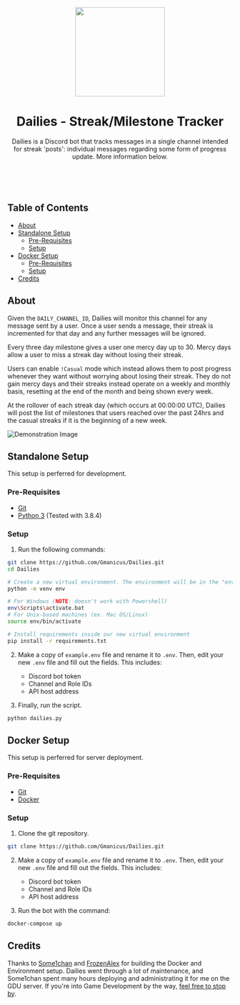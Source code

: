<p align="center">
  <img width="200" height="200" src="https://i.imgur.com/ZNVzm1O.png">
  <h1 align="center">Dailies - Streak/Milestone Tracker</h1>
</p>
<p align="center">
  Dailies is a Discord bot that tracks messages in a single channel intended for streak 'posts': individual messages regarding some form of progress update. More information below.
</p>
<br>
<br>
<br>

## Table of Contents
- [About](#about)
- [Standalone Setup](#standalone-setup)
	- [Pre-Requisites](#pre-requisites)
	- [Setup](#setup)
- [Docker Setup](#docker-setup)
	- [Pre-Requisites](#pre-requisites-1)
	- [Setup](#setup-1)
- [Credits](#credits)

## About

Given the `DAILY_CHANNEL_ID`, Dailies will monitor this channel for any message sent by a user. Once a user sends a message, their streak is incremented for that day and any further messages will be ignored.

Every three day milestone gives a user one mercy day up to 30. Mercy days allow a user to miss a streak day without losing their streak.

Users can enable `!Casual` mode which instead allows them to post progress whenever they want without worrying about losing their streak. They do not gain mercy days and their streaks instead operate on a weekly and monthly basis, resetting at the end of the month and being shown every week.

At the rollover of each streak day (which occurs at 00:00:00 UTC), Dailies will post the list of milestones that users reached over the past 24hrs and the casual streaks if it is the beginning of a new week.

![Demonstration Image](https://i.imgur.com/oz5IEsy.png)



## Standalone Setup

This setup is perferred for development.

### Pre-Requisites

- [Git](https://git-scm.com/)
- [Python 3](https://python.org) (Tested with 3.8.4)

### Setup

1. Run the following commands:

```bash
git clone https://github.com/Gmanicus/Dailies.git
cd Dailies

# Create a new virtual environment. The environment will be in the "env" folder
python -m venv env

# For Windows (NOTE: doesn't work with Powershell)
env\Scripts\activate.bat
# For Unix-based machines (ex. Mac OS/Linux)
source env/bin/activate

# Install requirements inside our new virtual environment
pip install -r requirements.txt
```

2. Make a copy of `example.env` file and rename it to `.env`. Then, edit your new `.env` file and fill out the fields. This includes:

	- Discord bot token
	- Channel and Role IDs
	- API host address

3. Finally, run the script.

```bash
python dailies.py
```

## Docker Setup

This setup is perferred for server deployment.

### Pre-Requisites

- [Git](https://git-scm.com/)
- [Docker](https://www.docker.com/get-started)

### Setup

1. Clone the git repository.

```bash
git clone https://github.com/Gmanicus/Dailies.git
```

2. Make a copy of `example.env` file and rename it to `.env`. Then, edit your new `.env` file and fill out the fields. This includes:

	- Discord bot token
	- Channel and Role IDs
	- API host address

3. Run the bot with the command:

```bash
docker-compose up
```

## Credits

Thanks to [Some1chan](https://github.com/some1chan) and [FrozenAlex](https://github.com/FrozenAlex) for building the Docker and Environment setup. Dailies went through a lot of maintenance, and Some1chan spent many hours deploying and administrating it for me on the GDU server. If you're into Game Development by the way, [feel free to stop by](https://discord.gg/BadGvS4PV9).
